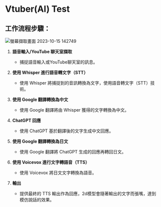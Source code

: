 # Vtuber(AI) Test

## 工作流程步驟：
![螢幕擷取畫面 2023-10-15 142749](https://github.com/hydestory/Vtuber-AI-test/assets/35997995/8dbf4cb4-3d14-4559-b90e-e70d1e905c35)

1. **語音輸入/YouTube 聊天室擷取**
   - 捕捉語音輸入或YouTube聊天室的訊息。

2. **使用 Whisper 進行語音轉文字（STT）**
   - 使用 Whisper 將捕捉到的音訊轉換為文字，使用語音轉文字（STT）技術。

3. **使用 Google 翻譯轉換為中文**
   - 使用 Google 翻譯將由 Whisper 獲得的文字轉換為中文。

4. **ChatGPT 回應**
   - 使用 ChatGPT 基於翻譯後的文字生成中文回應。

5. **使用 Google 翻譯轉換為日文**
   - 使用 Google 翻譯將 ChatGPT 生成的回應再轉回日文。

6. **使用 Voicevox 進行文字轉語音（TTS）**
   - 使用 Voicevox 將日文文字轉換為語音。

7. **輸出**
   - 提供最終的 TTS 輸出作為回應，2d模型會隨著輸出的文字而張嘴，達到模仿說話的效果。
